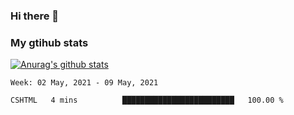 ### Hi there 👋

### My gtihub stats

[![Anurag's github stats](https://github-readme-stats.vercel.app/api?username=gaozhidong)](https://github.com/gaozhidong/github-readme-stats)

<!--START_SECTION:waka-->
```text
Week: 02 May, 2021 - 09 May, 2021

CSHTML   4 mins          █████████████████████████   100.00 % 
```
<!--END_SECTION:waka-->